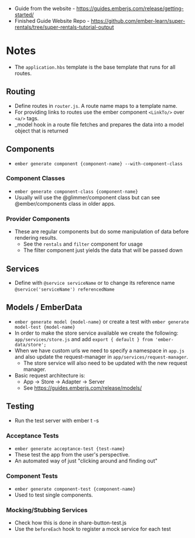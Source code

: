 - Guide from the website - https://guides.emberjs.com/release/getting-started/
- Finished Guide Website Repo - https://github.com/ember-learn/super-rentals/tree/super-rentals-tutorial-output

# Notes
- The `application.hbs` template is the base template that runs for all routes.

## Routing
- Define routes in `router.js`. A route name maps to a template name.
- For providing links to routes use the ember component `<LinkTo/>` over `<a/>` tags.
- _model hook in a route file fetches and prepares the data into a model object that is returned

## Components
- `ember generate component {component-name} --with-component-class`

### Component Classes
- `ember generate component-class {component-name}`
- Usually will use the @glimmer/component class but can see @ember/components class in older apps.

### Provider Components
- These are regular components but do some manipulation of data before rendering results.
  - See the `rentals` and `filter` component for usage
  - The filter component just yields the data that will be passed down

## Services
- Define with `@service serviceName` or to change its reference name `@service('serviceName') referencedName`

## Models / EmberData
- `ember generate model {model-name}` or create a test with `ember generate model-test {model-name}`
- In order to make the store service available we create the following: `app/services/store.js` and add `export { default } from 'ember-data/store';`
- When we have custom urls we need to specify a namespace in `app.js` and also update the request-manager in `app/services/request-manager`. 
  - The store service will also need to be updated with the new request manager.
- Basic request architecture is:
  - App -> Store -> Adapter -> Server
  - See https://guides.emberjs.com/release/models/

## Testing
- Run the test server with ember t -s

### Acceptance Tests
- `ember generate acceptance-test {test-name}`
- These test the app from the user's perspective. 
- An automated way of just "clicking around and finding out"

### Component Tests
- `ember generate component-test {component-name}`
- Used to test single components.

### Mocking/Stubbing Services
- Check how this is done in share-button-test.js
- Use the `beforeEach` hook to register a mock service for each test